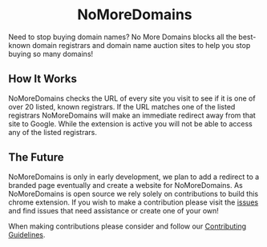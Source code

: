 <h1 align="center">NoMoreDomains</h1>
Need to stop buying domain names? No More Domains blocks all the best-known domain registrars and domain name auction sites to help you stop buying so many domains!

## How It Works

NoMoreDomains checks the URL of every site you visit to see if it is one of over 20 listed, known registrars. If the URL matches one of the listed registrars NoMoreDomains will make an immediate redirect away from that site to Google. While the extension is active you will not be able to access any of the listed registrars.

## The Future

NoMoreDomains is only in early development, we plan to add a redirect to a branded page eventually and create a website for NoMoreDomains. As NoMoreDomains is open source we rely solely on contributions to build this chrome extension. If you wish to make a contribution please visit the [issues](https://github.com/immattdavison/NoMoreDomains/issues) and find issues that need assistance or create one of your own!

When making contributions please consider and follow our [Contributing Guidelines](https://github.com/immattdavison/NoMoreDomains/blob/master/contributing.md).